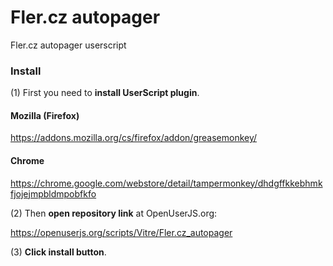 Fler.cz autopager
=================

Fler.cz autopager userscript

### Install

(1) First you need to **install UserScript plugin**.

#### Mozilla (Firefox)
https://addons.mozilla.org/cs/firefox/addon/greasemonkey/

#### Chrome
https://chrome.google.com/webstore/detail/tampermonkey/dhdgffkkebhmkfjojejmpbldmpobfkfo

(2) Then **open repository link** at OpenUserJS.org:

https://openuserjs.org/scripts/Vitre/Fler.cz_autopager

(3) **Click install button**.
